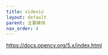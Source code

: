 ```yaml
---
title: videoio
layout: default
parent: 主要模块
nav_order: 4
---
```


https://docs.opencv.org/5.x/index.html